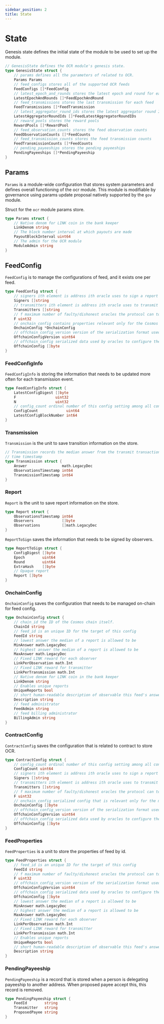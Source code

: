 ```yaml
---
sidebar_position: 2
title: State
---
```


# State

Genesis state defines the initial state of the module to be used to set up the module.

```go
// GenesisState defines the OCR module's genesis state.
type GenesisState struct {
	// params defines all the parameters of related to OCR.
	Params Params 
	// feed_configs stores all of the supported OCR feeds
	FeedConfigs []*FeedConfig
	// latest_epoch_and_rounds stores the latest epoch and round for each feedId
	LatestEpochAndRounds []*FeedEpochAndRound
	// feed_transmissions stores the last transmission for each feed
	FeedTransmissions []*FeedTransmission
	// latest_aggregator_round_ids stores the latest aggregator round ID for each feedId
	LatestAggregatorRoundIds []*FeedLatestAggregatorRoundIDs
	// reward_pools stores the reward pools
	RewardPools []*RewardPool
	// feed_observation_counts stores the feed observation counts
	FeedObservationCounts []*FeedCounts
	// feed_transmission_counts stores the feed transmission counts
	FeedTransmissionCounts []*FeedCounts
	// pending_payeeships stores the pending payeeships
	PendingPayeeships []*PendingPayeeship
}
```

## Params

`Params` is a module-wide configuration that stores system parameters and defines overall functioning of the ocr module. This module is modifiable by governance using params update proposal natively supported by the `gov` module.

Struct for the `ocr` module params store.

```go
type Params struct {
	// Native denom for LINK coin in the bank keeper
	LinkDenom string
	// The block number interval at which payouts are made
	PayoutBlockInterval uint64
	// The admin for the OCR module
	ModuleAdmin string
}
```

## FeedConfig

`FeedConfig` is to manage the configurations of feed, and it exists one per feed.

```go
type FeedConfig struct {
	// signers ith element is address ith oracle uses to sign a report
	Signers []string
	// transmitters ith element is address ith oracle uses to transmit a report via the transmit method
	Transmitters []string
	// f maximum number of faulty/dishonest oracles the protocol can tolerate while still working correctly
	F uint32
	// onchain_config contains properties relevant only for the Cosmos module.
	OnchainConfig *OnchainConfig
	// offchain_config_version version of the serialization format used for "offchain_config" parameter
	OffchainConfigVersion uint64
	// offchain_config serialized data used by oracles to configure their offchain operation
	OffchainConfig []byte
}
```

### FeedConfigInfo

`FeedConfigInfo` is storing the information that needs to be updated more often for each transmission event.

```go
type FeedConfigInfo struct {
	LatestConfigDigest []byte
	F                  uint32
	N                  uint32
	// config_count ordinal number of this config setting among all config settings
	ConfigCount             uint64
	LatestConfigBlockNumber int64
}
```

### Transmission

`Transmission` is the unit to save transition information on the store.

```go
// Transmission records the median answer from the transmit transaction at
// time timestamp
type Transmission struct {
	Answer                math.LegacyDec
	ObservationsTimestamp int64
	TransmissionTimestamp int64
}
```

### Report

`Report` is the unit to save report information on the store.

```go
type Report struct {
	ObservationsTimestamp int64
	Observers             []byte
	Observations          []math.LegacyDec
}
```

`ReportToSign` saves the information that needs to be signed by observers.

```go
type ReportToSign struct {
	ConfigDigest []byte 
	Epoch        uint64
	Round        uint64 
	ExtraHash    []byte
	// Opaque report
	Report []byte
}
```

### OnchainConfig

`OnchainConfig` saves the configuration that needs to be managed on-chain for feed config.

```go
type OnchainConfig struct {
	// chain_id the ID of the Cosmos chain itself.
	ChainId string
	// feed_id is an unique ID for the target of this config
	FeedId string
	// lowest answer the median of a report is allowed to be
	MinAnswer math.LegacyDec
	// highest answer the median of a report is allowed to be
	MaxAnswer math.LegacyDec
	// Fixed LINK reward for each observer
	LinkPerObservation math.Int
	// Fixed LINK reward for transmitter
	LinkPerTransmission math.Int
	// Native denom for LINK coin in the bank keeper
	LinkDenom string
	// Enables unique reports
	UniqueReports bool
	// short human-readable description of observable this feed's answers pertain to
	Description string
	// feed administrator
	FeedAdmin string
	// feed billing administrator
	BillingAdmin string
}
```

### ContractConfig

`ContractConfig` saves the configuration that is related to contract to store OCR.

```go
type ContractConfig struct {
	// config_count ordinal number of this config setting among all config settings
	ConfigCount uint64
	// signers ith element is address ith oracle uses to sign a report
	Signers []string 
	// transmitters ith element is address ith oracle uses to transmit a report via the transmit method
	Transmitters []string
	// f maximum number of faulty/dishonest oracles the protocol can tolerate while still working correctly
	F uint32
	// onchain_config serialized config that is relevant only for the module.
	OnchainConfig []byte
	// offchain_config_version version of the serialization format used for "offchain_config" parameter
	OffchainConfigVersion uint64
	// offchain_config serialized data used by oracles to configure their offchain operation
	OffchainConfig []byte
}
```

### FeedProperties

`FeedProperties` is a unit to store the properties of feed by id.

```go
type FeedProperties struct {
	// feed_id is an unique ID for the target of this config
	FeedId string
	// f maximum number of faulty/dishonest oracles the protocol can tolerate while still working correctly
	F uint32
	// offchain_config_version version of the serialization format used for "offchain_config" parameter
	OffchainConfigVersion uint64
	// offchain_config serialized data used by oracles to configure their offchain operation
	OffchainConfig []byte
	// lowest answer the median of a report is allowed to be
	MinAnswer math.LegacyDec
	// highest answer the median of a report is allowed to be
	MaxAnswer math.LegacyDec
	// Fixed LINK reward for each observer
	LinkPerObservation math.Int
	// Fixed LINK reward for transmitter
	LinkPerTransmission math.Int
	// Enables unique reports
	UniqueReports bool
	// short human-readable description of observable this feed's answers pertain to
	Description string
}
```

### PendingPayeeship

`PendingPayeeship` is a record that is stored when a person is delegating payeeship to another address. When proposed payee accept this, this record is removed.

```go
type PendingPayeeship struct {
	FeedId        string
	Transmitter   string
	ProposedPayee string
}
```
